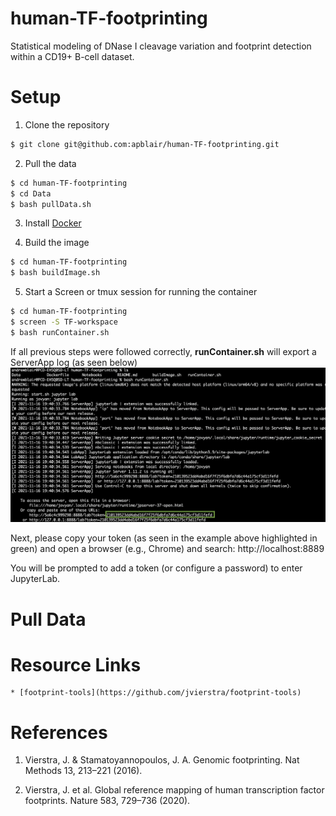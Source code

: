 # human-TF-footprinting
Statistical modeling of DNase I cleavage variation and footprint detection within a CD19+ B-cell dataset.

# Setup

1. Clone the repository
```bash
$ git clone git@github.com:apblair/human-TF-footprinting.git
```

2. Pull the data
```bash
$ cd human-TF-footprinting
$ cd Data
$ bash pullData.sh
```

3. Install [Docker](https://docs.docker.com/get-docker/)

4. Build the image
```bash
$ cd human-TF-footprinting
$ bash buildImage.sh
```

5. Start a Screen or tmux session for running the container
```bash
$ cd human-TF-footprinting
$ screen -S TF-workspace
$ bash runContainer.sh
```

If all previous steps were followed correctly, **runContainer.sh** will export a ServerApp log (as seen below) 
![Alt text](Figures/runContainer-Demo.png?raw=true "Title")
    
Next, please copy your token (as seen in the example above highlighted in green) and open a browser (e.g., Chrome) and search: http://localhost:8889

You will be prompted to add a token (or configure a password) to enter JupyterLab.

# Pull Data

    
# Resource Links
    * [footprint-tools](https://github.com/jvierstra/footprint-tools)
    
# References

1. Vierstra, J. & Stamatoyannopoulos, J. A. Genomic footprinting. Nat Methods 13, 213–221 (2016).
  
2. Vierstra, J. et al. Global reference mapping of human transcription factor footprints. Nature 583, 729–736 (2020).
  